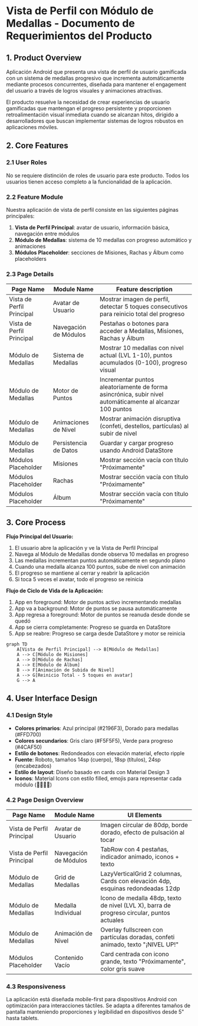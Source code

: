 # Vista de Perfil con Módulo de Medallas - Documento de Requerimientos del Producto

## 1. Product Overview

Aplicación Android que presenta una vista de perfil de usuario gamificada con un sistema de medallas progresivo que incrementa automáticamente mediante procesos concurrentes, diseñada para mantener el engagement del usuario a través de logros visuales y animaciones atractivas.

El producto resuelve la necesidad de crear experiencias de usuario gamificadas que mantengan el progreso persistente y proporcionen retroalimentación visual inmediata cuando se alcanzan hitos, dirigido a desarrolladores que buscan implementar sistemas de logros robustos en aplicaciones móviles.

## 2. Core Features

### 2.1 User Roles

No se requiere distinción de roles de usuario para este producto. Todos los usuarios tienen acceso completo a la funcionalidad de la aplicación.

### 2.2 Feature Module

Nuestra aplicación de vista de perfil consiste en las siguientes páginas principales:

1. **Vista de Perfil Principal**: avatar de usuario, información básica, navegación entre módulos
2. **Módulo de Medallas**: sistema de 10 medallas con progreso automático y animaciones
3. **Módulos Placeholder**: secciones de Misiones, Rachas y Álbum como placeholders

### 2.3 Page Details

| Page Name | Module Name | Feature description |
|-----------|-------------|---------------------|
| Vista de Perfil Principal | Avatar de Usuario | Mostrar imagen de perfil, detectar 5 toques consecutivos para reinicio total del progreso |
| Vista de Perfil Principal | Navegación de Módulos | Pestañas o botones para acceder a Medallas, Misiones, Rachas y Álbum |
| Módulo de Medallas | Sistema de Medallas | Mostrar 10 medallas con nivel actual (LVL 1-10), puntos acumulados (0-100), progreso visual |
| Módulo de Medallas | Motor de Puntos | Incrementar puntos aleatoriamente de forma asincrónica, subir nivel automáticamente al alcanzar 100 puntos |
| Módulo de Medallas | Animaciones de Nivel | Mostrar animación disruptiva (confeti, destellos, partículas) al subir de nivel |
| Módulo de Medallas | Persistencia de Datos | Guardar y cargar progreso usando Android DataStore |
| Módulos Placeholder | Misiones | Mostrar sección vacía con título "Próximamente" |
| Módulos Placeholder | Rachas | Mostrar sección vacía con título "Próximamente" |
| Módulos Placeholder | Álbum | Mostrar sección vacía con título "Próximamente" |

## 3. Core Process

**Flujo Principal del Usuario:**

1. El usuario abre la aplicación y ve la Vista de Perfil Principal
2. Navega al Módulo de Medallas donde observa 10 medallas en progreso
3. Las medallas incrementan puntos automáticamente en segundo plano
4. Cuando una medalla alcanza 100 puntos, sube de nivel con animación
5. El progreso se mantiene al cerrar y reabrir la aplicación
6. Si toca 5 veces el avatar, todo el progreso se reinicia

**Flujo de Ciclo de Vida de la Aplicación:**

1. App en foreground: Motor de puntos activo incrementando medallas
2. App va a background: Motor de puntos se pausa automáticamente
3. App regresa a foreground: Motor de puntos se reanuda desde donde se quedó
4. App se cierra completamente: Progreso se guarda en DataStore
5. App se reabre: Progreso se carga desde DataStore y motor se reinicia

```mermaid
graph TD
    A[Vista de Perfil Principal] --> B[Módulo de Medallas]
    A --> C[Módulo de Misiones]
    A --> D[Módulo de Rachas]
    A --> E[Módulo de Álbum]
    B --> F[Animación de Subida de Nivel]
    A --> G[Reinicio Total - 5 toques en avatar]
    G --> A
```

## 4. User Interface Design

### 4.1 Design Style

- **Colores primarios**: Azul principal (#2196F3), Dorado para medallas (#FFD700)
- **Colores secundarios**: Gris claro (#F5F5F5), Verde para progreso (#4CAF50)
- **Estilo de botones**: Redondeados con elevación material, efecto ripple
- **Fuente**: Roboto, tamaños 14sp (cuerpo), 18sp (títulos), 24sp (encabezados)
- **Estilo de layout**: Diseño basado en cards con Material Design 3
- **Iconos**: Material Icons con estilo filled, emojis para representar cada módulo (🏅🎯🔥📸)

### 4.2 Page Design Overview

| Page Name | Module Name | UI Elements |
|-----------|-------------|-------------|
| Vista de Perfil Principal | Avatar de Usuario | Imagen circular de 80dp, borde dorado, efecto de pulsación al tocar |
| Vista de Perfil Principal | Navegación de Módulos | TabRow con 4 pestañas, indicador animado, iconos + texto |
| Módulo de Medallas | Grid de Medallas | LazyVerticalGrid 2 columnas, Cards con elevación 4dp, esquinas redondeadas 12dp |
| Módulo de Medallas | Medalla Individual | Icono de medalla 48dp, texto de nivel (LVL X), barra de progreso circular, puntos actuales |
| Módulo de Medallas | Animación de Nivel | Overlay fullscreen con partículas doradas, confeti animado, texto "¡NIVEL UP!" |
| Módulos Placeholder | Contenido Vacío | Card centrada con icono grande, texto "Próximamente", color gris suave |

### 4.3 Responsiveness

La aplicación está diseñada mobile-first para dispositivos Android con optimización para interacciones táctiles. Se adapta a diferentes tamaños de pantalla manteniendo proporciones y legibilidad en dispositivos desde 5" hasta tablets.